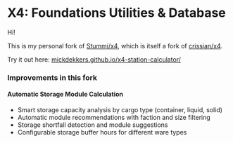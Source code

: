 # X4: Foundations Utilities & Database

Hi!

This is my personal fork of [Stummi/x4](https://github.com/Stummi/x4), which is itself a fork of [crissian/x4](https://github.com/crissian/x4).

Try it out here: [mickdekkers.github.io/x4-station-calculator/](https://mickdekkers.github.io/x4-station-calculator/)

### Improvements in this fork

#### Automatic Storage Module Calculation
- Smart storage capacity analysis by cargo type (container, liquid, solid)
- Automatic module recommendations with faction and size filtering
- Storage shortfall detection and module suggestions
- Configurable storage buffer hours for different ware types
